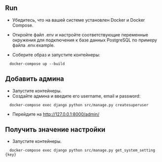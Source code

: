 ## Run
- Убедитесь, что на вашей системе установлен Docker и Docker Compose.
- Откройте файл .env и настройте соответствующие переменные окружения для подключения к базе данных PostgreSQL по примеру файла .env.example.

- Соберите образ и запустите контейнеры:
```shell
  docker-compose up --build
```


## Добавить админа
- Запустите контейнеры.
- Создайте админа и введите его username, email и password:
```shell
  docker-compose exec django python src/manage.py createsuperuser
```
- Перейдите на http://127.0.0.1:8000/admin/

## Получить значение настройки
- Запустите контейнеры.
```shell
  docker-compose exec django python src/manage.py get_system_setting {key}
```
